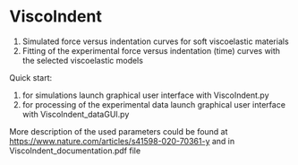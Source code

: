 # ViscoIndent
1) Simulated force versus indentation curves for soft viscoelastic materials
2) Fitting of the experimental force versus indentation (time) curves with the selected viscoelastic models

Quick start:
1) for simulations launch graphical user interface with ViscoIndent.py
2) for processing of the experimental data launch graphical user interface with ViscoIndent_dataGUI.py

More description of the used parameters could be found at https://www.nature.com/articles/s41598-020-70361-y
and in ViscoIndent_documentation.pdf file

